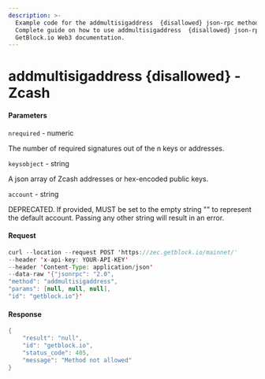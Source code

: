 ```yaml
---
description: >-
  Example code for the addmultisigaddress  {disallowed} json-rpc method.
  Сomplete guide on how to use addmultisigaddress  {disallowed} json-rpc in
  GetBlock.io Web3 documentation.
---
```


# addmultisigaddress {disallowed} - Zcash

#### Parameters

`nrequired` - numeric

The number of required signatures out of the n keys or addresses.

`keysobject` - string

A json array of Zcash addresses or hex-encoded public keys.

`account` - string

DEPRECATED. If provided, MUST be set to the empty string "" to represent the default account. Passing any other string will result in an error.

#### Request

```java
curl --location --request POST 'https://zec.getblock.io/mainnet/' 
--header 'x-api-key: YOUR-API-KEY' 
--header 'Content-Type: application/json' 
--data-raw '{"jsonrpc": "2.0",
"method": "addmultisigaddress",
"params": [null, null, null],
"id": "getblock.io"}'
```

#### Response

```java
{
    "result": "null",
    "id": "getblock.io",
    "status_code": 405,
    "message": "Method not allowed"
}
```
